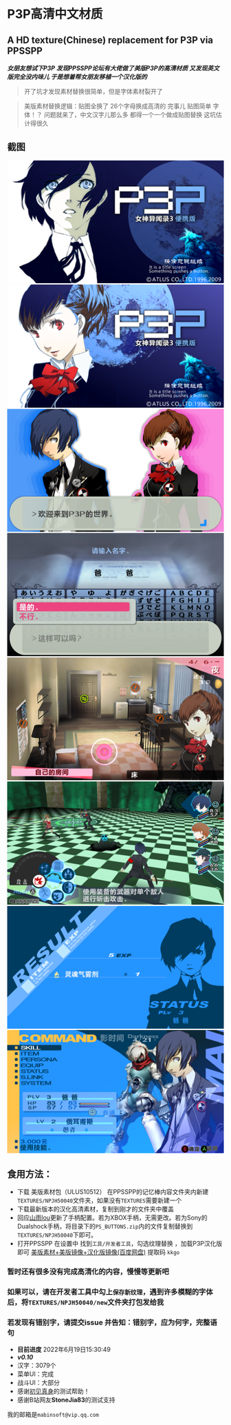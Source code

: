 # P3P高清中文材质
## A HD texture(Chinese) replacement for P3P via PPSSPP

***女朋友想试下P3P 发现PPSSPP论坛有大佬做了美版P3P的高清材质 又发现英文版完全没内味儿 于是想着帮女朋友移植一个汉化版的***

> 开了坑才发现素材替换很简单，但是字体素材裂开了

> 美版素材替换逻辑：贴图全换了 26个字母换成高清的 完事儿 贴图简单 字体！？
> 问题就来了，中文汉字儿那么多 都得一个一个做成贴图替换 这坑估计得很久

## 截图
![主界面男](Screenshot/screenshot1.png)
![主界面女](Screenshot/screenshot2.png)
![性别选择](Screenshot/screenshot3.jpg)
![命名界面](Screenshot/screenshot4.png)
![日常UI](Screenshot/screenshot5.png)
![战斗UI](Screenshot/screenshot6.png)
![结算界面](Screenshot/screenshot7.png)
![战斗菜单](Screenshot/screenshot8.png)

## 食用方法：
* 下载 美版素材包（ULUS10512） 在PPSSPP的记忆棒内容文件夹内新建`TEXTURES/NPJH50040`文件夹，如果没有`TEXTURES`需要新建一个
* 下载最新版本的汉化高清素材，复制到刚才的文件夹中覆盖
* 回应[山雨lou](https://space.bilibili.com/5002935)更新了手柄配置。若为XBOX手柄，无需更改。若为Sony的Dualshock手柄，将目录下的`PS_BUTTONS.zip`内的文件复制替换到`TEXTURES/NPJH50040`下即可。
* 打开PPSSPP 在设置中 找到`工具/开发者工具`，勾选纹理替换 ，加载P3P汉化版即可
[美版素材+美版镜像+汉化版镜像(百度网盘)](https://pan.baidu.com/s/1j610nAeDjzmOPbl2TOGTEA?pwd=kkgo) 提取码 `kkgo`
### 暂时还有很多没有完成高清化的内容，慢慢等更新吧
### 如果可以，请在开发者工具中勾上`保存新纹理`，遇到许多模糊的字体后，将`TEXTURES/NPJH50040/new`文件夹打包发给我
### 若发现有错别字，请提交issue 并告知：错别字，应为何字，完整语句

* **目前进度**  2022年6月19日15:30:49
 * ***v0.10***
 * 汉字：3079个
 * 菜单UI：完成
 * 战斗UI：大部分
 * 感谢[初见真身](https://space.bilibili.com/296884220)的测试帮助！
 * 感谢B站网友**StoneJia83**的测试支持

我的邮箱是`mabinsoft@vip.qq.com`
